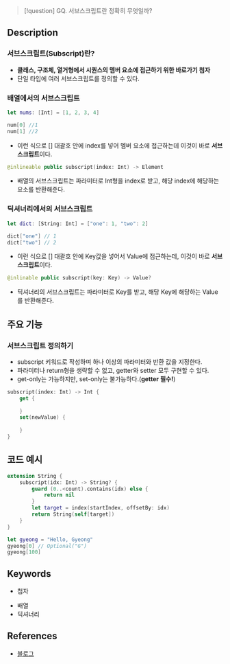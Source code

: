>[!question]
>GQ. 서브스크립트란 정확히 무엇일까?


## Description
### 서브스크립트(Subscript)란?
- **클래스, 구조체, 열거형에서 시퀀스의 멤버 요소에 접근하기 위한 바로가기 첨자**
- 단일 타입에 여러 서브스크립트를 정의할 수 있다.
### 배열에서의 서브스크립트
```swift
let nums: [Int] = [1, 2, 3, 4]

num[0] //1
num[1] //2
```
- 이런 식으로 [] 대괄호 안에 index를 넣어 멤버 요소에 접근하는데 이것이 바로 **서브스크립트**이다.
```swift
@inlineable public subscript(index: Int) -> Element
```
- 배열의 서브스크립트는 파라미터로 Int형을 index로 받고, 해당 index에 해당하는 요소를 반환해준다.
### 딕셔너리에서의 서브스크립트
```swift
let dict: [String: Int] = ["one": 1, "two": 2]

dict["one"] // 1
dict["two"] // 2
```
- 이런 식으로 [] 대괄호 안에 Key값을 넣어서 Value에 접근하는데, 이것이 바로 **서브스크립트**이다.
```swift
@inlinable public subscript(key: Key) -> Value?
```
- 딕셔너리의 서브스크립트는 파라미터로 Key를 받고, 해당 Key에 해당하는 Value를 반환해준다.

## 주요 기능
### 서브스크립트 정의하기
- subscript 키워드로 작성하며 하나 이상의 파라미터와 반환 값을 지정한다.
- 파라미터나 return형을 생략할 수 없고, getter와 setter 모두 구현할 수 있다.
- get-only는 가능하지만, set-only는 불가능하다.(**getter 필수!**)
```swift
subscript(index: Int) -> Int {
	get {
	
	}
	set(newValue) {
	
	}
}
```

## 코드 예시
```swift
extension String {
	subscript(idx: Int) -> String? {
		guard (0..<count).contains(idx) else {
			return nil
		}
		let target = index(startIndex, offsetBy: idx)
		return String(self[target])
	}
}

let gyeong = "Hello, Gyeong"
gyeong[0] // Optional("G")
gyeong[100]
```

## Keywords
- 첨자
+ 배열
+ 딕셔너리

## References
- [블로그](https://babbab2.tistory.com/123)